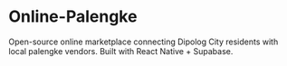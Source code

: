 # Online-Palengke
Open-source online marketplace connecting Dipolog City residents with local palengke vendors. Built with React Native + Supabase.
